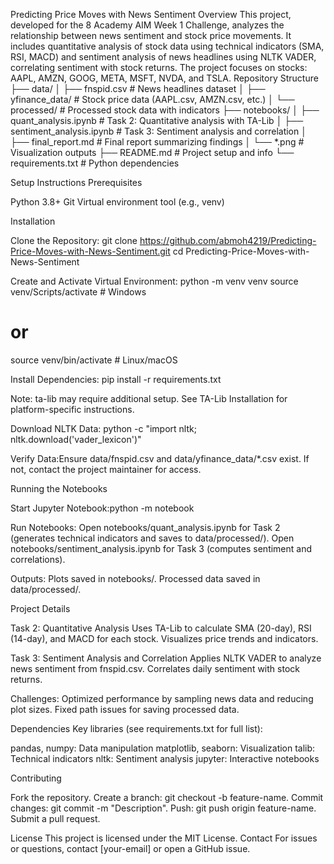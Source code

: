 Predicting Price Moves with News Sentiment
Overview
This project, developed for the 8 Academy AIM Week 1 Challenge, analyzes the relationship between news sentiment and stock price movements. It includes quantitative analysis of stock data using technical indicators (SMA, RSI, MACD) and sentiment analysis of news headlines using NLTK VADER, correlating sentiment with stock returns. The project focuses on stocks: AAPL, AMZN, GOOG, META, MSFT, NVDA, and TSLA.
Repository Structure
├── data/
│   ├── fnspid.csv              # News headlines dataset
│   ├── yfinance_data/          # Stock price data (AAPL.csv, AMZN.csv, etc.)
│   └── processed/              # Processed stock data with indicators
├── notebooks/
│   ├── quant_analysis.ipynb    # Task 2: Quantitative analysis with TA-Lib
│   ├── sentiment_analysis.ipynb # Task 3: Sentiment analysis and correlation
│   ├── final_report.md         # Final report summarizing findings
│   └── *.png                   # Visualization outputs
├── README.md                   # Project setup and info
└── requirements.txt            # Python dependencies

Setup Instructions
Prerequisites

Python 3.8+
Git
Virtual environment tool (e.g., venv)

Installation

Clone the Repository:
git clone https://github.com/abmoh4219/Predicting-Price-Moves-with-News-Sentiment.git
cd Predicting-Price-Moves-with-News-Sentiment


Create and Activate Virtual Environment:
python -m venv venv
source venv/Scripts/activate  # Windows
# or
source venv/bin/activate     # Linux/macOS


Install Dependencies:
pip install -r requirements.txt

Note: ta-lib may require additional setup. See TA-Lib Installation for platform-specific instructions.

Download NLTK Data:
python -c "import nltk; nltk.download('vader_lexicon')"


Verify Data:Ensure data/fnspid.csv and data/yfinance_data/*.csv exist. If not, contact the project maintainer for access.


Running the Notebooks

Start Jupyter Notebook:python -m notebook


Run Notebooks:
Open notebooks/quant_analysis.ipynb for Task 2 (generates technical indicators and saves to data/processed/).
Open notebooks/sentiment_analysis.ipynb for Task 3 (computes sentiment and correlations).


Outputs:
Plots saved in notebooks/.
Processed data saved in data/processed/.



Project Details

Task 2: Quantitative Analysis
Uses TA-Lib to calculate SMA (20-day), RSI (14-day), and MACD for each stock.
Visualizes price trends and indicators.


Task 3: Sentiment Analysis and Correlation
Applies NLTK VADER to analyze news sentiment from fnspid.csv.
Correlates daily sentiment with stock returns.


Challenges:
Optimized performance by sampling news data and reducing plot sizes.
Fixed path issues for saving processed data.



Dependencies
Key libraries (see requirements.txt for full list):

pandas, numpy: Data manipulation
matplotlib, seaborn: Visualization
talib: Technical indicators
nltk: Sentiment analysis
jupyter: Interactive notebooks

Contributing

Fork the repository.
Create a branch: git checkout -b feature-name.
Commit changes: git commit -m "Description".
Push: git push origin feature-name.
Submit a pull request.

License
This project is licensed under the MIT License.
Contact
For issues or questions, contact [your-email] or open a GitHub issue.
